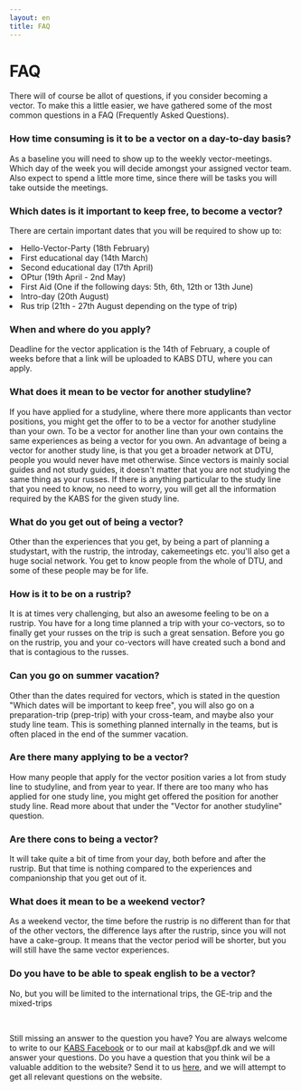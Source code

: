```yaml
---
layout: en
title: FAQ
---
```


<h1>FAQ</h1>

<p>There will of course be allot of questions, if you consider becoming a vector. To make this a little easier, we have gathered some of the most common questions in a FAQ (Frequently Asked Questions).</p>

<h3><b>How time consuming is it to be a vector on a day-to-day basis?</b></h3>
<p>As a baseline you will need to show up to the weekly vector-meetings. Which day of the week you will decide amongst your assigned vector team. Also expect to spend a little more time, since there will be tasks you will take outside the meetings.</p>

<h3><b>Which dates is it important to keep free, to become a vector?</b></h3>
<p>There are certain important dates that you will be required to show up to:<br/>
<li>Hello-Vector-Party (18th February)</li>
<li>First educational day (14th March)</li>
<li>Second educational day (17th April) </li>
<li>OPtur (19th April - 2nd May)</li>
<li>First Aid (One if the following days: 5th, 6th, 12th or 13th June)</li>
<li>Intro-day (20th August)</li>
<li>Rus trip (21th - 27th August depending on the type of trip)</li>
</p>

<h3><b>When and where do you apply?</b></h3>
<p>Deadline for the vector application is the 14th of February, a couple of weeks before that a link will be uploaded to KABS DTU, where you can apply.</p>

<h3><b>What does it mean to be vector for another studyline?</b></h3>
<p>If you have applied for a studyline, where there more applicants than vector positions, you might get the offer to to be a vector for another studyline than your own.
To be a vector for another line than your own contains the same experiences as being a vector for you own. An advantage of being a vector for another study line, is that you get a broader network at DTU, people you would never have met otherwise.
Since vectors is mainly social guides and not study guides, it doesn't matter that you are not studying the same thing as your russes. If there is anything particular to the study line that you need to know, no need to worry, you will get all the information required by the KABS for the given study line.</p>

<h3><b>What do you get out of being a vector?</b></h3>
<p>Other than the experiences that you get, by being a part of planning a studystart, with the rustrip, the introday, cakemeetings etc. you'll also get a huge social network. You get to know people from the whole of DTU, and some of these people may be for life.</p>

<h3><b>How is it to be on a rustrip?</b></h3>
<p>It is at times very challenging, but also an awesome feeling to be on a rustrip. You have for a long time planned a trip with your co-vectors, so to finally get your russes on the trip is such a great sensation. Before you go on the rustrip, you and your co-vectors will have created such a bond and that is contagious to the russes.</p>

<h3><b>Can you go on summer vacation?</b></h3>
<p>Other than the dates required for vectors, which is stated in the question "Which dates will be important to keep free", you will also go on a preparation-trip (prep-trip) with your cross-team, and maybe also your study line team. This is something planned internally in the teams, but is often placed in the end of the summer vacation.</p>

<h3><b>Are there many applying to be a vector?</b></h3>
<p>How many people that apply for the vector position varies a lot from study line to studyline, and from year to year. If there are too many who has applied for one study line, you might get offered the position for another study line. Read more about that under the "Vector for another studyline" question.</p>

<h3><b>Are there cons to being a vector?</b></h3>
<p>It will take quite a bit of time from your day, both before and after the rustrip. But that time is nothing compared to the experiences and companionship that you get out of it.</p>

<h3><b>What does it mean to be a weekend vector?</b></h3>
<p>As a weekend vector, the time before the rustrip is no different than for that of the other vectors, the difference lays after the rustrip, since you will not have a cake-group. It means that the vector period will be shorter, but you will still have the same vector experiences.</p>

<h3><b>Do you have to be able to speak english to be a vector?</b></h3>
<p>No, but you will be limited to the international trips, the GE-trip and the mixed-trips</p>

<br/>
<p>Still missing an answer to the question you have? You are always welcome to write to our <a href="https://www.facebook.com/kabsdtu/?__tn__=%2Cd%2CP-R&eid=ARCRPL6ZlJWK0Xq3uzUB-eyE69Da7zXRRCY6-XgeR3B-yfcxXdg9zG1AoV0DghCD7HBE5xC7BdWXIS1r">KABS Facebook</a> or to our mail at kabs@pf.dk and we will answer your questions. Do you have a question that you think wil be a valuable addition to the website? Send it to us <a href="https://forms.gle/Ne7cmd8cXtqCVYWw7">here</a>, and we will attempt to get all relevant questions on the website.</p>
